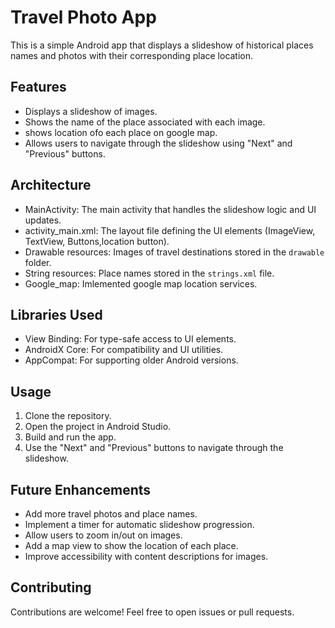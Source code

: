 # Travel Photo App
This is a simple Android app that displays a slideshow of historical places names and photos with their corresponding place location.

## Features

* Displays a slideshow of images.
* Shows the name of the place associated with each image.
* shows location ofo each place on google map.
* Allows users to navigate through the slideshow using "Next" and "Previous" buttons.

## Architecture

* MainActivity: The main activity that handles the slideshow logic and UI updates.
* activity_main.xml: The layout file defining the UI elements (ImageView, TextView, Buttons,location button).
* Drawable resources: Images of travel destinations stored in the `drawable` folder.
* String resources: Place names stored in the `strings.xml` file.
* Google_map: Imlemented google map location services. 

## Libraries Used

* View Binding: For type-safe access to UI elements.
* AndroidX Core: For compatibility and UI utilities.
* AppCompat: For supporting older Android versions.

## Usage

1. Clone the repository.
2. Open the project in Android Studio.
3. Build and run the app.
4. Use the "Next" and "Previous" buttons to navigate through the slideshow.

## Future Enhancements

* Add more travel photos and place names.
* Implement a timer for automatic slideshow progression.
* Allow users to zoom in/out on images.
* Add a map view to show the location of each place.
* Improve accessibility with content descriptions for images.

## Contributing

Contributions are welcome! Feel free to open issues or pull requests.
